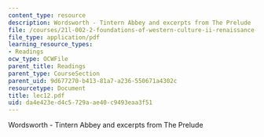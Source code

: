 ```yaml
---
content_type: resource
description: Wordsworth - Tintern Abbey and excerpts from The Prelude
file: /courses/21l-002-2-foundations-of-western-culture-ii-renaissance-to-modernity-spring-2003/da4e423ed4c5729aae40c9493eaa3f51_lec12.pdf
file_type: application/pdf
learning_resource_types:
- Readings
ocw_type: OCWFile
parent_title: Readings
parent_type: CourseSection
parent_uid: 9d677270-b413-81a7-a236-550671a4302c
resourcetype: Document
title: lec12.pdf
uid: da4e423e-d4c5-729a-ae40-c9493eaa3f51
---
```

Wordsworth - Tintern Abbey and excerpts from The Prelude

